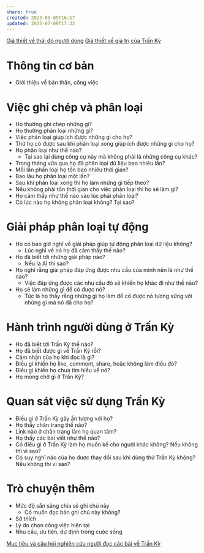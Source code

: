 ```yaml
---
share: true
created: 2023-09-05T16:17
updated: 2025-07-09T17:32
---
```

[Giả thiết về thái độ người dùng](../../../../2%20Gi%E1%BA%A3%20thi%E1%BA%BFt/Ti%E1%BA%BFp%20nh%E1%BA%ADn%20ng%C6%B0%E1%BB%9Di%20d%C3%B9ng/Gi%E1%BA%A3%20thi%E1%BA%BFt%20v%E1%BB%81%20th%C3%A1i%20%C4%91%E1%BB%99%20ng%C6%B0%E1%BB%9Di%20d%C3%B9ng.md)
[Giả thiết về giá trị của Trấn Kỳ](../../../../2%20Gi%E1%BA%A3%20thi%E1%BA%BFt/Gi%C3%A1%20tr%E1%BB%8B%20c%E1%BB%A7a%20Tr%E1%BA%A5n%20K%E1%BB%B3/Gi%E1%BA%A3%20thi%E1%BA%BFt%20v%E1%BB%81%20gi%C3%A1%20tr%E1%BB%8B%20c%E1%BB%A7a%20Tr%E1%BA%A5n%20K%E1%BB%B3.md)
# Thông tin cơ bản
- Giới thiệu về bản thân, công việc

# Việc ghi chép và phân loại
- Họ thường ghi chép những gì?
- Họ thường phân loại những gì?
- Việc phân loại giúp ích được những gì cho họ?
- Thứ họ có được sau khi phân loại xong giúp ích được những gì cho họ?
- Họ phân loại như thế nào?
    - Tại sao lại dùng công cụ này mà không phải là những công cụ khác? 
- Trong tháng vừa qua họ đã phân loại dữ liệu bao nhiêu lần?
- Mỗi lần phân loại họ tốn bao nhiêu thời gian?
- Bao lâu họ phân loại một lần?
- Sau khi phân loại xong thì họ làm những gì tiếp theo?
- Nếu không phải tốn thời gian cho việc phân loại thì họ sẽ làm gì?
- Họ cảm thấy như thế nào vào lúc phải phân loại?
- Có lúc nào họ không phân loại không? Tại sao?

# Giải pháp phân loại tự động
- Họ có bao giờ nghĩ về giải pháp giúp tự động phân loại dữ liệu không?
    - Lúc nghĩ về nó họ đã cảm thấy thế nào? 
- Họ đã biết tới những giải pháp nào?
    - Nếu là AI thì sao?
- Họ nghĩ rằng giải pháp đáp ứng được nhu cầu của mình nên là như thế nào?
    - Việc đáp ứng được các nhu cầu đó sẽ khiến họ khác đi như thế nào?
- Họ sẽ làm những gì để có được nó?
    - Tức là họ thấy rằng những gì họ làm để có được nó tương xứng với những gì mà nó đã cho họ?

# Hành trình người dùng ở Trấn Kỳ
- Họ đã biết tới Trấn Kỳ thế nào?
- Họ đã biết được gì về Trấn Kỳ rồi?
- Cảm nhận của họ khi đọc là gì?
- Điều gì khiến họ like, comment, share, hoặc không làm điều đó?
- Điều gì khiến họ chưa tìm hiểu về nó?
- Họ mong chờ gì ở Trấn Kỳ?

# Quan sát việc sử dụng Trấn Kỳ
- Điều gì ở Trấn Kỳ gây ấn tượng với họ?
- Họ thấy chân trang thế nào?
- Link nào ở chân trang làm họ quan tâm?
- Họ thấy các bài viết như thế nào?
- Có điều gì ở Trấn Kỳ làm họ muốn kể cho người khác không? Nếu không thì vì sao?
- Có suy nghĩ nào của họ được thay đổi sau khi dùng thử Trấn Kỳ không? Nếu không thì vì sao?

# Trò chuyện thêm
- Mức độ sẵn sàng chia sẻ ghi chú này
    - Có muốn đọc bản ghi chú này không?
- Sở thích 
- Lý do chọn công việc hiện tại
- Nhu cầu, ưu tiên, dự định trong cuộc sống

[Mục tiêu và câu hỏi nghiên cứu người đọc các bài về Trấn Kỳ](../S%E1%BB%B1%20ti%E1%BA%BFp%20nh%E1%BA%ADn%20v%E1%BB%9Bi%20c%C3%A1c%20b%C3%A0i%20vi%E1%BA%BFt/M%E1%BB%A5c%20ti%C3%AAu%20v%C3%A0%20c%C3%A2u%20h%E1%BB%8Fi%20nghi%C3%AAn%20c%E1%BB%A9u%20ng%C6%B0%E1%BB%9Di%20%C4%91%E1%BB%8Dc%20c%C3%A1c%20b%C3%A0i%20v%E1%BB%81%20Tr%E1%BA%A5n%20K%E1%BB%B3.md)
